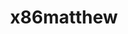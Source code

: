 ---
title: x86matthew
description: 
url: https://www.x86matthew.com/
image:
    # url: '/assets/images/cafe.png'
    # alt: 'Cafe'
tags: ['binary-exploitation', 'blog', 'reverse-engineering', 'windows']
listedDate: 2023-11-09
published: true
---